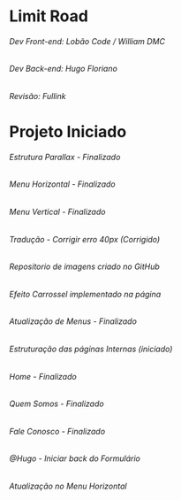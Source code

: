 # Limit Road

###### Dev Front-end: Lobão Code / William DMC
###### Dev Back-end: Hugo Floriano
###### Revisão: Fullink

# Projeto Iniciado

###### Estrutura Parallax - Finalizado
###### Menu Horizontal - Finalizado
###### Menu Vertical - Finalizado
###### Tradução - Corrigir erro 40px (Corrigido)
###### Repositorio de imagens criado no GitHub
###### Efeito Carrossel implementado na página
###### Atualização de Menus - Finalizado
###### Estruturação das páginas Internas (iniciado)
###### Home - Finalizado
###### Quem Somos - Finalizado
###### Fale Conosco - Finalizado
###### @Hugo - Iniciar back do Formulário
###### Atualização no Menu Horizontal
